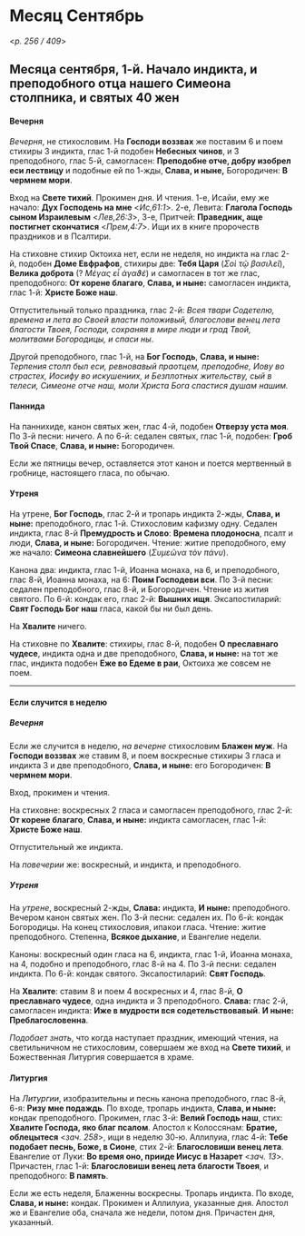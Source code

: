 
# Месяц Сентябрь

<*p. 256 / 409*>

## Месяца сентября, 1-й. Начало индикта, и преподобного отца нашего Симеона столпника, и святых 40 жен

#### Вечерня

*Вечерня*, не стихословим. На **Господи воззвах** же поставим 6 и
поем стихиры 3 индикта, глас 1-й подобен **Небесных чинов**,
и 3 преподобного, глас 5-й, самогласен: **Преподобне отче, добру изобрел 
еси лествицу** и подобные ей по 1-жды, **Слава, и ныне,** Богородичен: 
**В чермнем мори**.

Вход на **Свете тихий**. Прокимен дня. И чтения. 1-е, Исайи, ему же начало: 
**Дух Господень на мне**  <*Ис,61:1*>. 2-е, Левита: **Глагола Господь сыном Израилевым** <*Лев,26:3*>, 
3-е, Притчей: **Праведник, аще постигнет скончатися** <*Прем,4:7*>. Ищи их в книге 
пророчеств праздников и в Псалтири. 

На стиховне стихир Октоиха нет, если не неделя, но индикта на глас 2-й, 
подобен **Доме Евфрафов**, стихиры две: **Тебя Царя** (*Σοὶ τῷ βασιλεῖ*), 
**Велика доброта** (? *Μέγας εἶ ἀγαϑέ*) и самогласен в тот же глас, преподобного: 
**От корене благаго**, **Слава, и ныне:** самогласен индикта, глас 1-й: 
**Христе Боже наш**.

Отпустительный только праздника, глас 2-й: *Всея твари Содетелю, времена 
и лета во Своей власти положивый, благослови венец лета благости Твоея, 
Господи, сохраняя в мире люди и град Твой, молитвами Богородицы, и спаси ны*. 

Другой преподобного, глас 1-й, на **Бог Господь**, **Слава, и ныне:** *Терпения 
столп был еси, ревновавый праотцем, преподобне, Иову во страстех, Иосифу во 
искушениих, и Безплотных жительству, сый в телеси, Симеоне отче наш, моли 
Христа Бога спастися душам нашим.*

#### Паннида

На паннихиде, канон святых жен, глас 4-й, подобен **Отверзу уста моя**. 
По 3-й песни: ничего. 
А по 6-й: седален святых, глас 1-й, подобен: **Гроб Твой Спасе**, **Слава, и ныне:** Богородичен.

Если же пятницы вечер, оставляется этот канон и поется мертвенный в гробнице, 
настоящего гласа, по обычаю.

#### Утреня

На утрене, **Бог Господь**, глас 2-й и тропарь индикта 2-жды, **Слава, и ныне:**
преподобного, глас 1-й. Стихословим кафизму одну. Седален индикта, глас 8-й 
**Премудрость и Слово**: **Времена плодоносна**, псалт и люди, **Слава, и ныне:** 
Богородичен. Чтение: житие преподобного, ему же начало: **Симеона славнейшего** 
(*Συμεῶνα τὸν πάνυ*).

Канона два: индикта, глас 1-й, Иоанна монаха, на 6, и преподобного, глас 8-й, 
Иоанна монаха, на 6: **Поим Господеви вси**. 
По 3-й песни: седален преподобного, глас 8-й, и Богородичен. Чтение из жития святого. 
По 6-й: кондак его, глас 2-й: **Вышних ищя**. 
Эксапостиларий: **Свят Господь Бог наш** гласа, какой бы ни был день.

На **Хвалите** ничего. 

На стиховне по **Хвалите**: стихиры, глас 8-й, подобен **О преславнаго чудесе**, 
индикта одна и две преподобного, **Слава, и ныне:** на тот же глас, индикта подобен 
**Еже во Едеме в раи**, Октоиха же совсем не поем.

---

#### Если случится в неделю

##### Вечерня

Если же случится в неделю, *на вечерне* стихословим **Блажен муж**. 
На **Господи воззвах** же ставим 8, и поем воскресные стихиры 3 гласа и 
индикта 3 и две преподобного, **Слава, и ныне:** его Богородичен: 
**В чермнем мори**. 

Вход, прокимен и чтения.

На стиховне: воскресных 2 гласа и самогласен преподобного, глас 2-й: 
**От корене благаго**, **Слава, и ныне:** индикта самогласен, глас 1-й: 
**Христе Боже наш**.

Отпустительный же индикта.

На *повечерии* же: воскресный, и индикта, и преподобного.

##### Утреня

На *утрене*, воскресный 2-жды, **Слава:** индикта, **И ныне:** преподобного. 
Вечером канон святых жен. По 3-й песни: седален их. По 6-й: кондак Богородицы. 
На конец стихословия, ипакои гласа. Чтение: житие преподобного. 
Степенна, **Всякое дыхание**, и Евангелие недели. 

Каноны: воскресный один гласа на 6, индикта, глас 1-й, Иоанна монаха, на 4, 
подобно и преподобного, глас 8-й на 4. 
По 3-й песни: седален индикта. 
По 6-й: кондак святого. 
Эксапостиларий: **Свят Господь**.

На **Хвалите**: ставим 8 и поем 4 воскресных и 4, глас 8-й, **О преславнаго чудесе**, 
одна индикта и 3 преподобного. **Слава:** глас 2-й, самогласен индикта: **Иже в 
мудрости вся содетельствовавый**. **И ныне: Преблагословенна**.

*Подобает знать*, что когда наступает праздник, имеющий чтения, на светильничном 
не стихословим, совершаем же вход на **Свете тихий**, и Божественная Литургия 
совершается в храме.

#### Литургия

На *Литургии*, изобразительны и песнь канона преподобного, глас 8-й, 6-я: 
**Ризу мне подаждь**. По входе, тропарь индикта, **Слава, и ныне:** кондак 
преподобного. 
Прокимен, глас 3-й: **Велий Господь наш**, стих: **Хвалите Господа, 
яко благ псалом**. 
Апостол к Колоссянам: **Братие, облецытеся** <*зач. 258*>, ищи в неделю 30-ю. 
Аллилуиа, глас 4-й: **Тебе подобает песнь, Боже, в Сионе**, 
стих 2-й: **Благословиши венец лета**. 
Евангелие от Луки: **Во время оно, прииде Иисус в Назарет** <*зач. 13*>. 
Причастен, глас 1-й: **Благословиши венец лета благости Твоея**, и преподобного: 
**В память**.

Если же есть неделя, Блаженны воскресны. Тропарь индикта. По входе, **Слава, и ныне:** 
кондак. Прокимен и Аллилуиа, указанные дня. Апостол же и Евангелие оба, сначала же 
недели, потом дня. Причастен дня, указанный.
